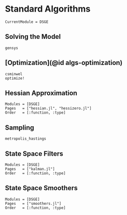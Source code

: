 # Standard Algorithms

```@meta
CurrentModule = DSGE
```

## Solving the Model

```@docs
gensys
```

## [Optimization](@id algs-optimization)

```@docs
csminwel
optimize!
```

## Hessian Approximation

```@autodocs
Modules = [DSGE]
Pages   = ["hessian.jl", "hessizero.jl"]
Order   = [:function, :type]
```

## Sampling

```@docs
metropolis_hastings
```

## State Space Filters
```@autodocs
Modules = [DSGE]
Pages   = ["kalman.jl"]
Order   = [:function, :type]
```

## State Space Smoothers
```@autodocs
Modules = [DSGE]
Pages   = ["smoothers.jl"]
Order   = [:function, :type]
```
